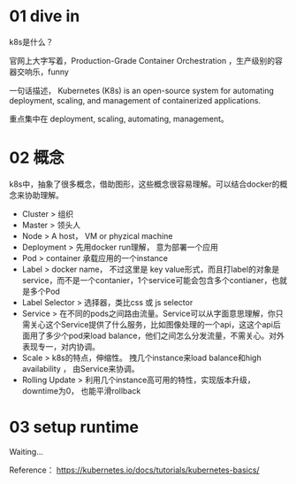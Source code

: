 
# 01 dive in
k8s是什么？ 

官网上大字写着，Production-Grade Container Orchestration ，生产级别的容器交响乐，funny

一句话描述， Kubernetes (K8s) is an open-source system for automating deployment, scaling, and management of containerized applications.

重点集中在 deployment, scaling, automating, management。



# 02 概念
k8s中，抽象了很多概念，借助图形，这些概念很容易理解。可以结合docker的概念来协助理解。
- Cluster > 组织
- Master > 领头人
- Node > A host， VM or phyzical machine
- Deployment   > 先用docker run理解， 意为部署一个应用
- Pod     > container 承载应用的一个instance
- Label  >  docker name， 不过这里是 key value形式，而且打label的对象是service，而不是一个contanier，1个service可能会包含多个contianer，也就是多个Pod 
- Label Selector > 选择器，类比css 或 js selector
- Service > 在不同的pods之间路由流量。Service可以从字面意思理解，你只需关心这个Service提供了什么服务，比如图像处理的一个api，这这个api后面用了多少个pod来load balance，他们之间怎么分发流量，不需关心。对外表现专一，对内协调。
- Scale > k8s的特点，伸缩性。 拽几个instance来load balance和high availability ， 由Service来协调。
- Rolling Update > 利用几个instance高可用的特性，实现版本升级，downtime为0， 也能平滑rollback


# 03 setup runtime
Waiting...




Reference：
https://kubernetes.io/docs/tutorials/kubernetes-basics/
